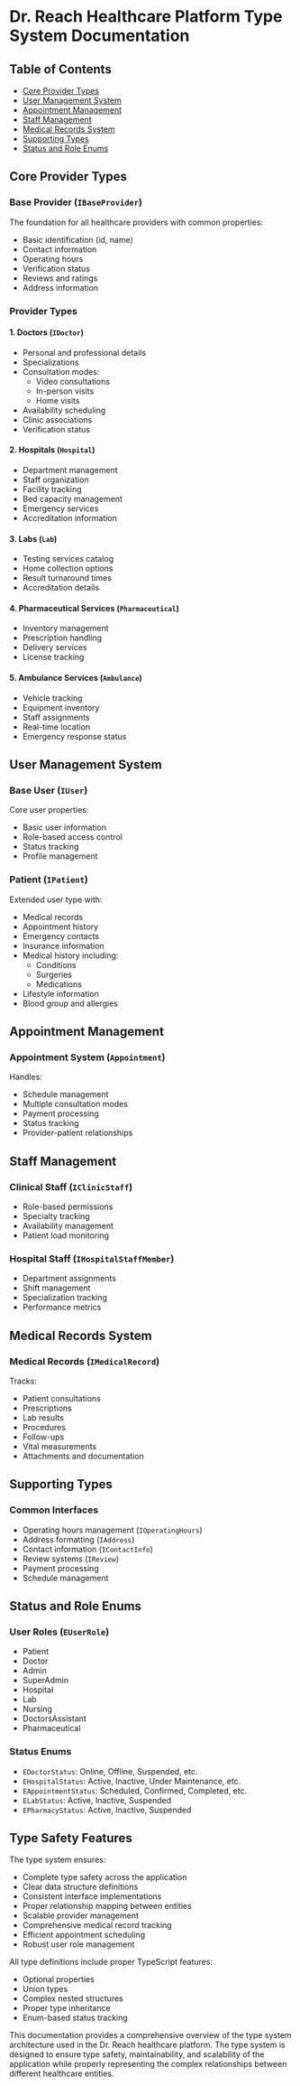 # Dr. Reach Healthcare Platform Type System Documentation

## Table of Contents

- [Core Provider Types](#core-provider-types)
- [User Management System](#user-management-system)
- [Appointment Management](#appointment-management)
- [Staff Management](#staff-management)
- [Medical Records System](#medical-records-system)
- [Supporting Types](#supporting-types)
- [Status and Role Enums](#status-and-role-enums)

## Core Provider Types

### Base Provider (`IBaseProvider`)

The foundation for all healthcare providers with common properties:

- Basic identification (id, name)
- Contact information
- Operating hours
- Verification status
- Reviews and ratings
- Address information

### Provider Types

#### 1. Doctors (`IDoctor`)

- Personal and professional details
- Specializations
- Consultation modes:
  - Video consultations
  - In-person visits
  - Home visits
- Availability scheduling
- Clinic associations
- Verification status

#### 2. Hospitals (`Hospital`)

- Department management
- Staff organization
- Facility tracking
- Bed capacity management
- Emergency services
- Accreditation information

#### 3. Labs (`Lab`)

- Testing services catalog
- Home collection options
- Result turnaround times
- Accreditation details

#### 4. Pharmaceutical Services (`Pharmaceutical`)

- Inventory management
- Prescription handling
- Delivery services
- License tracking

#### 5. Ambulance Services (`Ambulance`)

- Vehicle tracking
- Equipment inventory
- Staff assignments
- Real-time location
- Emergency response status

## User Management System

### Base User (`IUser`)

Core user properties:

- Basic user information
- Role-based access control
- Status tracking
- Profile management

### Patient (`IPatient`)

Extended user type with:

- Medical records
- Appointment history
- Emergency contacts
- Insurance information
- Medical history including:
  - Conditions
  - Surgeries
  - Medications
- Lifestyle information
- Blood group and allergies

## Appointment Management

### Appointment System (`Appointment`)

Handles:

- Schedule management
- Multiple consultation modes
- Payment processing
- Status tracking
- Provider-patient relationships

## Staff Management

### Clinical Staff (`IClinicStaff`)

- Role-based permissions
- Specialty tracking
- Availability management
- Patient load monitoring

### Hospital Staff (`IHospitalStaffMember`)

- Department assignments
- Shift management
- Specialization tracking
- Performance metrics

## Medical Records System

### Medical Records (`IMedicalRecord`)

Tracks:

- Patient consultations
- Prescriptions
- Lab results
- Procedures
- Follow-ups
- Vital measurements
- Attachments and documentation

## Supporting Types

### Common Interfaces

- Operating hours management (`IOperatingHours`)
- Address formatting (`IAddress`)
- Contact information (`IContactInfo`)
- Review systems (`IReview`)
- Payment processing
- Schedule management

## Status and Role Enums

### User Roles (`EUserRole`)

- Patient
- Doctor
- Admin
- SuperAdmin
- Hospital
- Lab
- Nursing
- DoctorsAssistant
- Pharmaceutical

### Status Enums

- `EDoctorStatus`: Online, Offline, Suspended, etc.
- `EHospitalStatus`: Active, Inactive, Under Maintenance, etc.
- `EAppointmentStatus`: Scheduled, Confirmed, Completed, etc.
- `ELabStatus`: Active, Inactive, Suspended
- `EPharmacyStatus`: Active, Inactive, Suspended

## Type Safety Features

The type system ensures:

- Complete type safety across the application
- Clear data structure definitions
- Consistent interface implementations
- Proper relationship mapping between entities
- Scalable provider management
- Comprehensive medical record tracking
- Efficient appointment scheduling
- Robust user role management

All type definitions include proper TypeScript features:

- Optional properties
- Union types
- Complex nested structures
- Proper type inheritance
- Enum-based status tracking

This documentation provides a comprehensive overview of the type system architecture used in the Dr. Reach healthcare platform. The type system is designed to ensure type safety, maintainability, and scalability of the application while properly representing the complex relationships between different healthcare entities.
